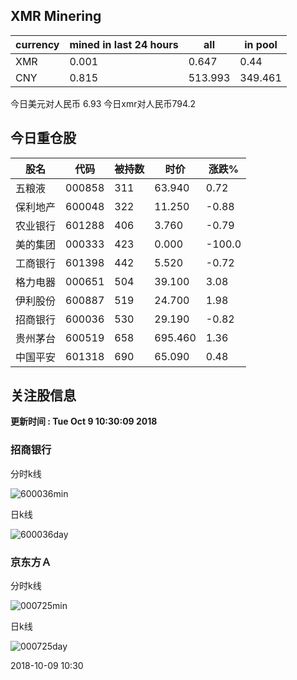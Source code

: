 ## XMR Minering

|currency|mined in last 24 hours|all|in pool|
|---|---|---|---|
|XMR|0.001|0.647|0.44|
|CNY|0.815|513.993|349.461|

今日美元对人民币 6.93	今日xmr对人民币794.2


## 今日重仓股 

|股名|代码|被持数|时价|涨跌%|
|---|---|---|---|---|
|五粮液|000858|311|63.940|0.72|
|保利地产|600048|322|11.250|-0.88|
|农业银行|601288|406|3.760|-0.79|
|美的集团|000333|423|0.000|-100.0|
|工商银行|601398|442|5.520|-0.72|
|格力电器|000651|504|39.100|3.08|
|伊利股份|600887|519|24.700|1.98|
|招商银行|600036|530|29.190|-0.82|
|贵州茅台|600519|658|695.460|1.36|
|中国平安|601318|690|65.090|0.48|

## 关注股信息
**更新时间 : Tue Oct  9 10:30:09 2018**
### 招商银行 
分时k线

![600036min](http://image.sinajs.cn/newchart/min/n/sh600036.gif)

日k线

![600036day](http://image.sinajs.cn/newchart/daily/n/sh600036.gif)

### 京东方Ａ 
分时k线

![000725min](http://image.sinajs.cn/newchart/min/n/sz000725.gif)

日k线

![000725day](http://image.sinajs.cn/newchart/daily/n/sz000725.gif)

2018-10-09 10:30